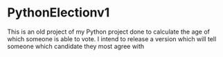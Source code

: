 # PythonElectionv1
This is an old project of my Python project done to calculate the age of which someone is able to vote. I intend to release a version which will tell someone which candidate they most agree with
